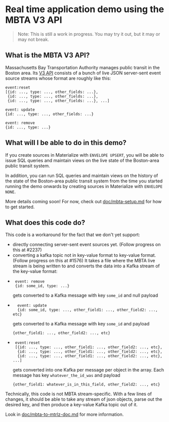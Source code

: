 # Real time application demo using the MBTA V3 API

> Note: This is still a work in progress. You may try it out, but it may or may
> not break.

## What is the MBTA V3 API?

Massachusetts Bay Transportation Authority manages public transit in the Boston
area. Its [V3 API](https://www.mbta.com/developers/v3-api) consists of a bunch
of live JSON server-sent event source streams whose format are roughly like this:

```
event:reset
[{id: ..., type: ..., other_fields: ...},
 {id: ..., type: ..., other_fields: ...},
 {id: ..., type: ..., other_fields: ...}, ...]

event: update
{id: ..., type: ..., other_fields: ...}

event: remove
{id: ..., type: ...}
```

## What will I be able to do in this demo?

If you create sources in Materialize with `ENVELOPE UPSERT`, you will be able to
issue SQL queries and maintain views on the live state of the Boston-area public
transit system.

In addition, you can run SQL queries and maintain views on the history of the
state of the Boston-area public transit system from the time you started running
the demo onwards by creating sources in Materialize with `ENVELOPE NONE`.

More details coming soon! For now, check out
[doc/mbta-setup.md](doc/mbta-setup.md) for how to get started.

## What does this code do?

This code is a workaround for the fact that we don't yet support:
* directly connecting server-sent event sources yet.
  (Follow progress on this at #2237)
* converting a kafka topic not in key-value format to key-value format.
  (Follow progress on this at #1576)
It takes a file where the MBTA live stream is being written to and converts the
data into a Kafka stream of the key-value format:
* ```
   event: remove
   {id: some_id, type: ...}
   ```
   gets converted to a Kafka message with key `some_id` and null payload
* ```
    event: update
    {id: some_id, type: ..., other_field1: ..., other_field2: ..., etc}
    ```
    gets converted to a Kafka message with key `some_id` and payload
    ```
    {other_field1: ..., other_field2: ..., etc}
    ```
* ```
   event:reset
   [{id: ..., type: ..., other_field1: ..., other_field2: ..., etc},
    {id: ..., type: ..., other_field1: ..., other_field2: ..., etc},
    {id: ..., type: ..., other_field1: ..., other_field2: ..., etc}, ...]
   ```
   gets converted into one Kafka per message per object in the array. Each
   message has key `whatever_the_id_was` and payload
   ```
   {other_field1: whatever_is_in_this_field, other_field2: ..., etc}
   ```

Technically, this code is not MBTA stream-specific. With a few lines of changes,
it should be able to take any stream of json objects, parse out the desired key,
and then produce a key-value Kafka topic out of it.

Look in [doc/mbta-to-mtrlz-doc.md](doc/mbta-to-mtrlz-doc.md) for more information.
